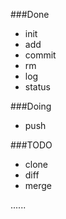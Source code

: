 ###Done
* init
* add
* commit
* rm
* log
* status

###Doing
* push

###TODO
* clone
* diff
* merge

......
